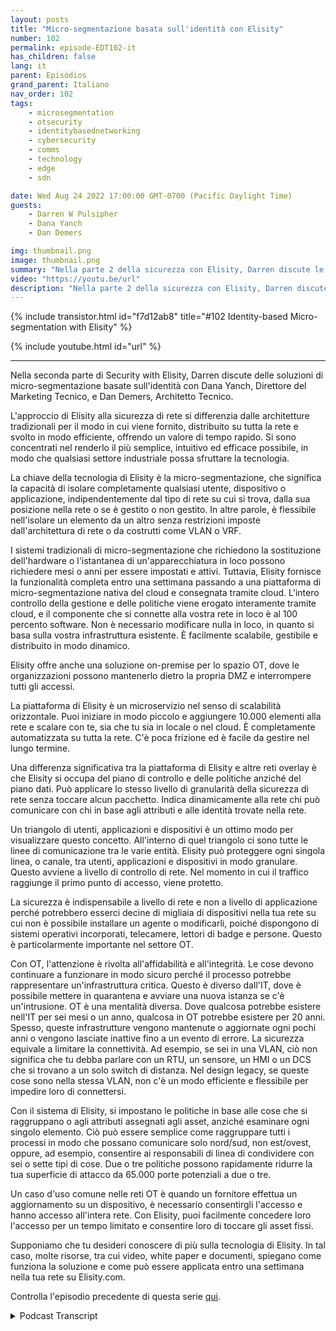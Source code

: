 ```yaml
---
layout: posts
title: "Micro-segmentazione basata sull'identità con Elisity"
number: 102
permalink: episode-EDT102-it
has_children: false
lang: it
parent: Episódios
grand_parent: Italiano
nav_order: 102
tags:
    - microsegmentation
    - otsecurity
    - identitybasednetworking
    - cybersecurity
    - comms
    - technology
    - edge
    - sdn

date: Wed Aug 24 2022 17:00:00 GMT-0700 (Pacific Daylight Time)
guests:
    - Darren W Pulsipher
    - Dana Yanch
    - Dan Demers

img: thumbnail.png
image: thumbnail.png
summary: "Nella parte 2 della sicurezza con Elisity, Darren discute le soluzioni di micro-segmentazione basate sull'identità con Dana Yanch, Direttore del Marketing Tecnico, e Dan Demers, Architetto Tecnico."
video: "https://youtu.be/url"
description: "Nella parte 2 della sicurezza con Elisity, Darren discute le soluzioni di micro-segmentazione basate sull'identità con Dana Yanch, Direttore del Marketing Tecnico, e Dan Demers, Architetto Tecnico."
---
```


<div>
{% include transistor.html id="f7d12ab8" title="#102 Identity-based Micro-segmentation with Elisity" %}

{% include youtube.html id="url" %}
</div>

---

Nella seconda parte di Security with Elisity, Darren discute delle soluzioni di micro-segmentazione basate sull'identità con Dana Yanch, Direttore del Marketing Tecnico, e Dan Demers, Architetto Tecnico.

L'approccio di Elisity alla sicurezza di rete si differenzia dalle architetture tradizionali per il modo in cui viene fornito, distribuito su tutta la rete e svolto in modo efficiente, offrendo un valore di tempo rapido. Si sono concentrati nel renderlo il più semplice, intuitivo ed efficace possibile, in modo che qualsiasi settore industriale possa sfruttare la tecnologia.

La chiave della tecnologia di Elisity è la micro-segmentazione, che significa la capacità di isolare completamente qualsiasi utente, dispositivo o applicazione, indipendentemente dal tipo di rete su cui si trova, dalla sua posizione nella rete o se è gestito o non gestito. In altre parole, è flessibile nell'isolare un elemento da un altro senza restrizioni imposte dall'architettura di rete o da costrutti come VLAN o VRF.

I sistemi tradizionali di micro-segmentazione che richiedono la sostituzione dell'hardware o l'istantanea di un'apparecchiatura in loco possono richiedere mesi o anni per essere impostati e attivi. Tuttavia, Elisity fornisce la funzionalità completa entro una settimana passando a una piattaforma di micro-segmentazione nativa del cloud e consegnata tramite cloud. L'intero controllo della gestione e delle politiche viene erogato interamente tramite cloud, e il componente che si connette alla vostra rete in loco è al 100 percento software. Non è necessario modificare nulla in loco, in quanto si basa sulla vostra infrastruttura esistente. È facilmente scalabile, gestibile e distribuito in modo dinamico.

Elisity offre anche una soluzione on-premise per lo spazio OT, dove le organizzazioni possono mantenerlo dietro la propria DMZ e interrompere tutti gli accessi.

La piattaforma di Elisity è un microservizio nel senso di scalabilità orizzontale. Puoi iniziare in modo piccolo e aggiungere 10.000 elementi alla rete e scalare con te, sia che tu sia in locale o nel cloud. È completamente automatizzata su tutta la rete. C'è poca frizione ed è facile da gestire nel lungo termine.

Una differenza significativa tra la piattaforma di Elisity e altre reti overlay è che Elisity si occupa del piano di controllo e delle politiche anziché del piano dati. Può applicare lo stesso livello di granularità della sicurezza di rete senza toccare alcun pacchetto. Indica dinamicamente alla rete chi può comunicare con chi in base agli attributi e alle identità trovate nella rete.

Un triangolo di utenti, applicazioni e dispositivi è un ottimo modo per visualizzare questo concetto. All'interno di quel triangolo ci sono tutte le linee di comunicazione tra le varie entità. Elisity può proteggere ogni singola linea, o canale, tra utenti, applicazioni e dispositivi in modo granulare. Questo avviene a livello di controllo di rete. Nel momento in cui il traffico raggiunge il primo punto di accesso, viene protetto.

La sicurezza è indispensabile a livello di rete e non a livello di applicazione perché potrebbero esserci decine di migliaia di dispositivi nella tua rete su cui non è possibile installare un agente o modificarli, poiché dispongono di sistemi operativi incorporati, telecamere, lettori di badge e persone. Questo è particolarmente importante nel settore OT.

Con OT, l'attenzione è rivolta all'affidabilità e all'integrità. Le cose devono continuare a funzionare in modo sicuro perché il processo potrebbe rappresentare un'infrastruttura critica. Questo è diverso dall'IT, dove è possibile mettere in quarantena e avviare una nuova istanza se c'è un'intrusione. OT è una mentalità diversa. Dove qualcosa potrebbe esistere nell'IT per sei mesi o un anno, qualcosa in OT potrebbe esistere per 20 anni. Spesso, queste infrastrutture vengono mantenute o aggiornate ogni pochi anni o vengono lasciate inattive fino a un evento di errore. La sicurezza equivale a limitare la connettività. Ad esempio, se sei in una VLAN, ciò non significa che tu debba parlare con un RTU, un sensore, un HMI o un DCS che si trovano a un solo switch di distanza. Nel design legacy, se queste cose sono nella stessa VLAN, non c'è un modo efficiente e flessibile per impedire loro di connettersi.

Con il sistema di Elisity, si impostano le politiche in base alle cose che si raggruppano o agli attributi assegnati agli asset, anziché esaminare ogni singolo elemento. Ciò può essere semplice come raggruppare tutti i processi in modo che possano comunicare solo nord/sud, non est/ovest, oppure, ad esempio, consentire ai responsabili di linea di condividere con sei o sette tipi di cose. Due o tre politiche possono rapidamente ridurre la tua superficie di attacco da 65.000 porte potenziali a due o tre.

Un caso d'uso comune nelle reti OT è quando un fornitore effettua un aggiornamento su un dispositivo, è necessario consentirgli l'accesso e hanno accesso all'intera rete. Con Elisity, puoi facilmente concedere loro l'accesso per un tempo limitato e consentire loro di toccare gli asset fissi.

Supponiamo che tu desideri conoscere di più sulla tecnologia di Elisity. In tal caso, molte risorse, tra cui video, white paper e documenti, spiegano come funziona la soluzione e come può essere applicata entro una settimana nella tua rete su Elisity.com.

Controlla l'episodio precedente di questa serie [qui](episode-EDT101).



<details>
<summary> Podcast Transcript </summary>

<p></p>

</details>
